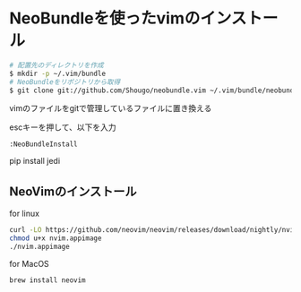 # NeoBundleを使ったvimのインストール

```bash
# 配置先のディレクトリを作成
$ mkdir -p ~/.vim/bundle
# NeoBundleをリポジトリから取得
$ git clone git://github.com/Shougo/neobundle.vim ~/.vim/bundle/neobundle.vim
```

vimのファイルをgitで管理しているファイルに置き換える

escキーを押して、以下を入力
```
:NeoBundleInstall
```
pip install jedi

## NeoVimのインストール

for linux
```bash
curl -LO https://github.com/neovim/neovim/releases/download/nightly/nvim.appimage
chmod u+x nvim.appimage
./nvim.appimage
```

for MacOS
```bash
brew install neovim
```


